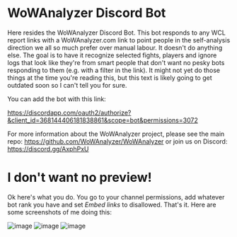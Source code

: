# WoWAnalyzer Discord Bot

Here resides the WoWAnalyzer Discord Bot. This bot responds to any WCL report links with a WoWAnalyzer.com link to point people in the self-analysis direction we all so much prefer over manual labour. It doesn't do anything else. The goal is to have it recognize selected fights, players and ignore logs that look like they're from smart people that don't want no pesky bots responding to them (e.g. with a filter in the link). It might not yet do those things at the time you're reading this, but this text is likely going to get outdated soon so I can't tell you for sure.

You can add the bot with this link:

https://discordapp.com/oauth2/authorize?&client_id=368144406181838861&scope=bot&permissions=3072

For more information about the WoWAnalyzer project, please see the main repo: https://github.com/WoWAnalyzer/WoWAnalyzer or join us on Discord: https://discord.gg/AxphPxU

# I don't want no preview!

Ok here's what you do. You go to your channel permissions, add whatever bot rank you have and set *Embed links* to disallowed. That's it. Here are some screenshots of me doing this:

![image](https://user-images.githubusercontent.com/4565223/31564302-a7582c82-b062-11e7-8bef-7e4261783f7e.png)
![image](https://user-images.githubusercontent.com/4565223/31564315-ad904d1e-b062-11e7-84ba-95e28e80ab47.png)
![image](https://user-images.githubusercontent.com/4565223/31564322-b225186e-b062-11e7-8b9e-7d9ca940a260.png)

